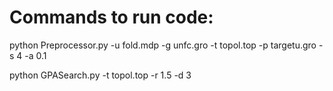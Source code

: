 # Commands to run code:

python Preprocessor.py -u fold.mdp -g unfc.gro -t topol.top -p  targetu.gro -s 4 -a 0.1

python GPASearch.py -t topol.top -r 1.5 -d 3